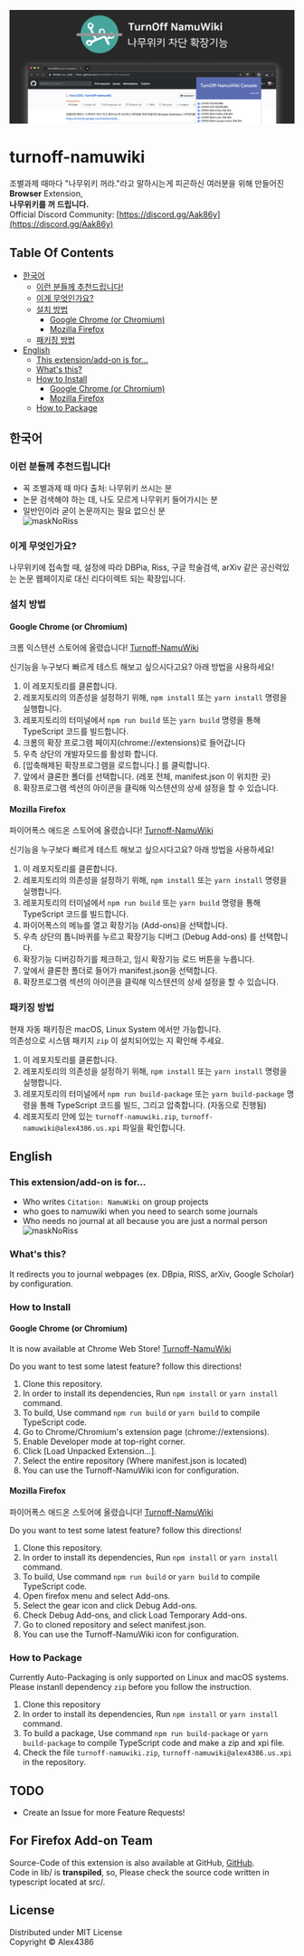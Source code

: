 ![splash](showcase/chrome/marquee-tile.png)  

# turnoff-namuwiki
조별과제 때마다 "나무위키 꺼라."라고 말하시는게 피곤하신 여러분을 위해 만들어진 **Browser** Extension,  
**나무위키를 꺼 드립니다.**  
Official Discord Community: [https://discord.gg/Aak86y](https://discord.gg/Aak86y)

## Table Of Contents
* [한국어](#한국어)
  * [이런 분들께 추천드립니다!](#이런-분들께-추천드립니다)  
  * [이게 무엇인가요?](#이게-무엇인가요)
  * [설치 방법](#설치-방법)
    * [Google Chrome (or Chromium)](#google-chrome-or-chromium)
    * [Mozilla Firefox](#mozilla-firefox)
  * [패키징 방법](#패키징-방법)
* [English](#English)
  * [This extension/add-on is for...](#This-extensionadd-on-is-for)
  * [What's this?](#whats-this)
  * [How to Install](#how-to-install)
    * [Google Chrome (or Chromium)](#google-chrome-or-chromium-1)
    * [Mozilla Firefox](#mozilla-firefox-1)
  * [How to Package](#how-to-package)

## 한국어
### 이런 분들께 추천드립니다!
* 꼭 조별과제 때 마다 출처: 나무위키 쓰시는 분
* 논문 검색해야 하는 데, 나도 모르게 나무위키 들어가시는 분
* 일반인이라 굳이 논문까지는 필요 없으신 분  
![maskNoRiss](https://user-images.githubusercontent.com/27724108/58348249-1d699480-7e9b-11e9-8c94-a351989ba076.gif)

### 이게 무엇인가요?
나무위키에 접속할 때, 설정에 따라 DBPia, Riss, 구글 학술검색, arXiv 같은 공신력있는 논문 웹페이지로 대신 리다이렉트 되는 확장입니다.  

### 설치 방법
  
#### Google Chrome (or Chromium)
크롬 익스텐션 스토어에 올렸습니다! [Turnoff-NamuWiki](https://chrome.google.com/webstore/detail/turn-off-namuwiki/dgdifdnmamleoebgfbfeckefhhhplmdn/related?hl=en)  

신기능을 누구보다 빠르게 테스트 해보고 싶으시다고요? 아래 방법을 사용하세요!  
1. 이 레포지토리를 클론합니다.
2. 레포지토리의 의존성을 설정하기 위해, `npm install` 또는 `yarn install` 명령을 실행합니다.
3. 레포지토리의 터미널에서 `npm run build` 또는 `yarn build` 명령을 통해 TypeScript 코드를 빌드합니다.
4. 크롬의 확장 프로그램 페이지(chrome://extensions)로 들어갑니다
5. 우측 상단의 개발자모드를 활성화 합니다.
6. [압축해제된 확장프로그램을 로드합니다.] 를 클릭합니다.
7. 앞에서 클론한 폴더를 선택합니다. (레포 전체, manifest.json 이 위치한 곳)
8. 확장프로그램 섹션의 아이콘을 클릭해 익스텐션의 상세 설정을 할 수 있습니다.

#### Mozilla Firefox
파이어폭스 애드온 스토어에 올렸습니다! [Turnoff-NamuWiki](https://addons.mozilla.org/en-US/firefox/addon/turnoff-namuwiki/)

신기능을 누구보다 빠르게 테스트 해보고 싶으시다고요? 아래 방법을 사용하세요!  
1. 이 레포지토리를 클론합니다.
2. 레포지토리의 의존성을 설정하기 위해, `npm install` 또는 `yarn install` 명령을 실행합니다.
3. 레포지토리의 터미널에서 `npm run build` 또는 `yarn build` 명령을 통해 TypeScript 코드를 빌드합니다.
4. 파이어폭스의 메뉴를 열고 확장기능 (Add-ons)을 선택합니다.
5. 우측 상단의 톱니바퀴를 누르고 확장기능 디버그 (Debug Add-ons) 를 선택합니다.
6. 확장기능 디버깅하기를 체크하고, 임시 확장기능 로드 버튼을 누릅니다.
7. 앞에서 클론한 폴더로 들어가 manifest.json을 선택합니다.
8. 확장프로그램 섹션의 아이콘을 클릭해 익스텐션의 상세 설정을 할 수 있습니다.

### 패키징 방법

현재 자동 패키징은 macOS, Linux System 에서만 가능합니다.  
의존성으로 시스템 패키지 `zip` 이 설치되어있는 지 확인해 주세요.  

1. 이 레포지토리를 클론합니다.
2. 레포지토리의 의존성을 설정하기 위해, `npm install` 또는 `yarn install` 명령을 실행합니다.
3. 레포지토리의 터미널에서 `npm run build-package` 또는 `yarn build-package` 명령을 통해 TypeScript 코드를 빌드, 그리고 압축합니다. (자동으로 진행됨)
4. 레포지토리 안에 있는 `turnoff-namuwiki.zip`, `turnoff-namuwiki@alex4386.us.xpi` 파일을 확인합니다.

## English

### This extension/add-on is for...
* Who writes `Citation: NamuWiki` on group projects
* who goes to namuwiki when you need to search some journals
* Who needs no journal at all because you are just a normal person
![maskNoRiss](https://user-images.githubusercontent.com/27724108/58348249-1d699480-7e9b-11e9-8c94-a351989ba076.gif)

### What's this?
It redirects you to journal webpages (ex. DBpia, RISS, arXiv, Google Scholar) by configuration.  

### How to Install

#### Google Chrome (or Chromium)
It is now available at Chrome Web Store! [Turnoff-NamuWiki](https://chrome.google.com/webstore/detail/turn-off-namuwiki/dgdifdnmamleoebgfbfeckefhhhplmdn/related?hl=en)  

Do you want to test some latest feature? follow this directions!  
1. Clone this repository.
2. In order to install its dependencies, Run `npm install` or `yarn install` command.
3. To build, Use command `npm run build` or `yarn build` to compile TypeScript code.
4. Go to Chrome/Chromium's extension page (chrome://extensions).
5. Enable Developer mode at top-right corner.
6. Click [Load Unpacked Extension...].
7. Select the entire repository (Where manifest.json is located)
8. You can use the Turnoff-NamuWiki icon for configuration.

#### Mozilla Firefox
파이어폭스 애드온 스토어에 올렸습니다! [Turnoff-NamuWiki](https://addons.mozilla.org/en-US/firefox/addon/turnoff-namuwiki/)

Do you want to test some latest feature? follow this directions!  
1. Clone this repository.
2. In order to install its dependencies, Run `npm install` or `yarn install` command.
3. To build, Use command `npm run build` or `yarn build` to compile TypeScript code.
4. Open firefox menu and select Add-ons.
5. Select the gear icon and click Debug Add-ons.
6. Check Debug Add-ons, and click Load Temporary Add-ons.
7. Go to cloned repository and select manifest.json.
8. You can use the Turnoff-NamuWiki icon for configuration.

### How to Package

Currently Auto-Packaging is only supported on Linux and macOS systems.   
Please instanll dependency `zip` before you follow the instruction.  

1. Clone this repository
2. In order to install its dependencies, Run `npm install` or `yarn install` command.
3. To build a package, Use command `npm run build-package` or `yarn build-package` to compile TypeScript code and make a zip and xpi file.
4. Check the file `turnoff-namuwiki.zip`, `turnoff-namuwiki@alex4386.us.xpi` in the repository.

## TODO
* Create an Issue for more Feature Requests!

## For Firefox Add-on Team
Source-Code of this extension is also available at GitHub, [GitHub](https://github.com/Alex4386/turnoff-namuwiki).  
Code in lib/ is **transpiled**, so, Please check the source code written in typescript located at src/.  

## License
Distributed under MIT License  
Copyright &copy; Alex4386
